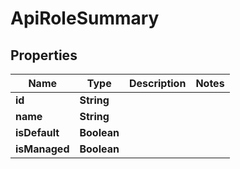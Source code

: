 

# ApiRoleSummary


## Properties

| Name | Type | Description | Notes |
|------------ | ------------- | ------------- | -------------|
|**id** | **String** |  |  |
|**name** | **String** |  |  |
|**isDefault** | **Boolean** |  |  |
|**isManaged** | **Boolean** |  |  |



